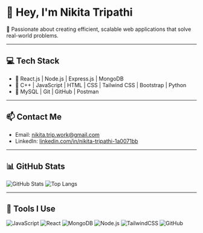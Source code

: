 # 👋 Hey, I'm Nikita Tripathi

🚀 Passionate about creating efficient, scalable web applications that solve real-world problems.


---

## 💻 Tech Stack
- 🔹 React.js | Node.js | Express.js | MongoDB
- 🔹 C++ | JavaScript | HTML | CSS | Tailwind CSS | Bootstrap | Python
- 🔹 MySQL | Git | GitHub | Postman 

---



## 📫 Contact Me
- Email: [nikita.trip.work@gmail.com](mailto:nikita.trip.work@gmail.com)
- LinkedIn: [linkedin.com/in/nikita-tripathi-1a0071bb](https://www.linkedin.com/in/nikita-tripathi-1a00711bb/)


---

## 📊 GitHub Stats

![GitHub Stats](https://github-readme-stats.vercel.app/api?username=nikitatripathi&show_icons=true&theme=radical)
![Top Langs](https://github-readme-stats.vercel.app/api/top-langs/?username=nikitatripathi&layout=compact&theme=radical)

---

## 🧰 Tools I Use
![JavaScript](https://img.shields.io/badge/JavaScript-F7DF1E?logo=javascript&logoColor=black)
![React](https://img.shields.io/badge/React-61DAFB?logo=react&logoColor=black)
![MongoDB](https://img.shields.io/badge/MongoDB-47A248?logo=mongodb&logoColor=white)
![Node.js](https://img.shields.io/badge/Node.js-339933?logo=node.js&logoColor=white)
![TailwindCSS](https://img.shields.io/badge/TailwindCSS-38B2AC?logo=tailwind-css&logoColor=white)
![GitHub](https://img.shields.io/badge/GitHub-181717?logo=github&logoColor=white)




